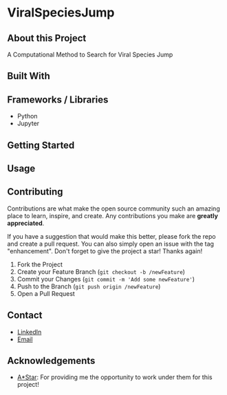 # ViralSpeciesJump
## About this Project
 A Computational Method to Search for Viral Species Jump

## Built With
## Frameworks / Libraries
* Python
* Jupyter

## Getting Started

## Usage

## Contributing
Contributions are what make the open source community such an amazing place to learn, inspire, and create. Any contributions you make are **greatly appreciated**.

If you have a suggestion that would make this better, please fork the repo and create a pull request. You can also simply open an issue with the tag "enhancement".
Don't forget to give the project a star! Thanks again!

1. Fork the Project
2. Create your Feature Branch (`git checkout -b /newFeature`)
3. Commit your Changes (`git commit -m 'Add some newFeature'`)
4. Push to the Branch (`git push origin /newFeature`)
5. Open a Pull Request

## Contact
* [LinkedIn](https://www.linkedin.com/in/joey-tan-zuyi/)
* [Email](mailto:joeytanbiz@gmail.com)

## Acknowledgements
- [A*Star](https://www.a-star.edu.sg/): For providing me the opportunity to work under them for this project!
